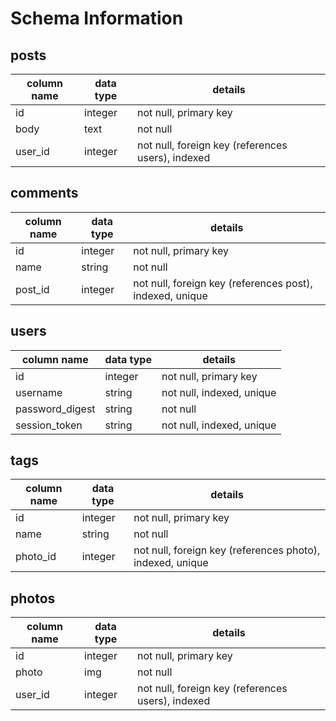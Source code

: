 # Schema Information

## posts
column name | data type | details
------------|-----------|-----------------------
id          | integer   | not null, primary key
body        | text      | not null
user_id     | integer   | not null, foreign key (references users), indexed


## comments
column name | data type | details
------------|-----------|-----------------------
id          | integer   | not null, primary key
name        | string    | not null
post_id     | integer   | not null, foreign key (references post), indexed, unique


## users
column name     | data type | details
----------------|-----------|-----------------------
id              | integer   | not null, primary key
username        | string    | not null, indexed, unique
password_digest | string    | not null
session_token   | string    | not null, indexed, unique

## tags
column name | data type | details
------------|-----------|-----------------------
id          | integer   | not null, primary key
name        | string    | not null
photo_id    | integer   | not null, foreign key (references photo), indexed, unique

## photos
column name | data type | details
------------|-----------|-----------------------
id          | integer   | not null, primary key
photo       | img       | not null
user_id     | integer   | not null, foreign key (references users), indexed
